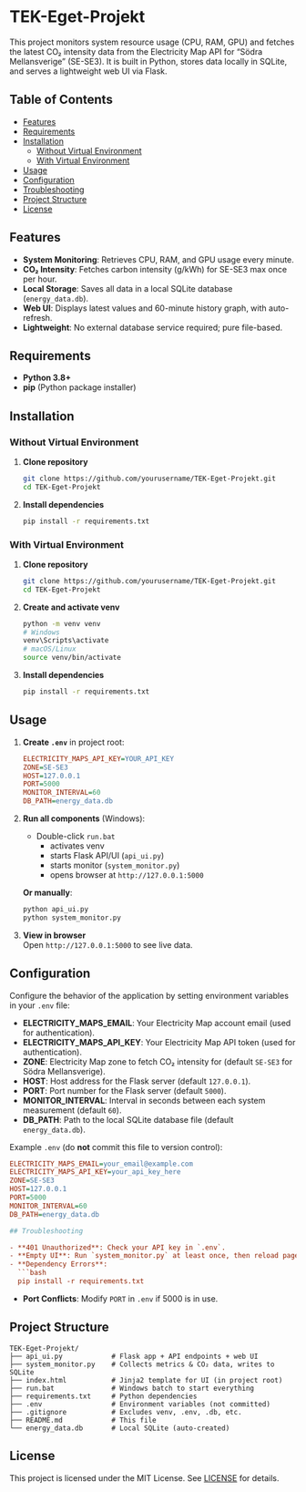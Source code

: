 # TEK-Eget-Projekt

This project monitors system resource usage (CPU, RAM, GPU) and fetches the latest CO₂ intensity data from the Electricity Map API for “Södra Mellansverige” (SE-SE3). It is built in Python, stores data locally in SQLite, and serves a lightweight web UI via Flask.

## Table of Contents

- [Features](#features)  
- [Requirements](#requirements)  
- [Installation](#installation)  
  - [Without Virtual Environment](#without-virtual-environment)  
  - [With Virtual Environment](#with-virtual-environment)  
- [Usage](#usage)  
- [Configuration](#configuration)  
- [Troubleshooting](#troubleshooting)  
- [Project Structure](#project-structure)  
- [License](#license)  

## Features

- **System Monitoring**: Retrieves CPU, RAM, and GPU usage every minute.  
- **CO₂ Intensity**: Fetches carbon intensity (g/kWh) for SE-SE3 max once per hour.  
- **Local Storage**: Saves all data in a local SQLite database (`energy_data.db`).  
- **Web UI**: Displays latest values and 60-minute history graph, with auto-refresh.  
- **Lightweight**: No external database service required; pure file-based.

## Requirements

- **Python 3.8+**  
- **pip** (Python package installer)  

## Installation

### Without Virtual Environment

1. **Clone repository**  
   ```bash
   git clone https://github.com/yourusername/TEK-Eget-Projekt.git
   cd TEK-Eget-Projekt
   ```

2. **Install dependencies**  
   ```bash
   pip install -r requirements.txt
   ```

### With Virtual Environment

1. **Clone repository**  
   ```bash
   git clone https://github.com/yourusername/TEK-Eget-Projekt.git
   cd TEK-Eget-Projekt
   ```

2. **Create and activate venv**  
   ```bash
   python -m venv venv
   # Windows
   venv\Scripts\activate
   # macOS/Linux
   source venv/bin/activate
   ```

3. **Install dependencies**  
   ```bash
   pip install -r requirements.txt
   ```

## Usage

1. **Create `.env`** in project root:  
   ```ini
   ELECTRICITY_MAPS_API_KEY=YOUR_API_KEY
   ZONE=SE-SE3
   HOST=127.0.0.1
   PORT=5000
   MONITOR_INTERVAL=60
   DB_PATH=energy_data.db
   ```

2. **Run all components** (Windows):  
   - Double-click `run.bat`  
     - activates venv  
     - starts Flask API/UI (`api_ui.py`)  
     - starts monitor (`system_monitor.py`)  
     - opens browser at `http://127.0.0.1:5000`

   **Or manually**:  
   ```bash
   python api_ui.py
   python system_monitor.py
   ```

3. **View in browser**  
   Open `http://127.0.0.1:5000` to see live data.

## Configuration

Configure the behavior of the application by setting environment variables in your `.env` file:

- **ELECTRICITY_MAPS_EMAIL**: Your Electricity Map account email (used for authentication).  
- **ELECTRICITY_MAPS_API_KEY**: Your Electricity Map API token (used for authentication).  
- **ZONE**: Electricity Map zone to fetch CO₂ intensity for (default `SE-SE3` for Södra Mellansverige).  
- **HOST**: Host address for the Flask server (default `127.0.0.1`).  
- **PORT**: Port number for the Flask server (default `5000`).  
- **MONITOR_INTERVAL**: Interval in seconds between each system measurement (default `60`).  
- **DB_PATH**: Path to the local SQLite database file (default `energy_data.db`).

Example `.env` (do **not** commit this file to version control):

```ini
ELECTRICITY_MAPS_EMAIL=your_email@example.com
ELECTRICITY_MAPS_API_KEY=your_api_key_here
ZONE=SE-SE3
HOST=127.0.0.1
PORT=5000
MONITOR_INTERVAL=60
DB_PATH=energy_data.db

## Troubleshooting

- **401 Unauthorized**: Check your API key in `.env`.  
- **Empty UI**: Run `system_monitor.py` at least once, then reload page.  
- **Dependency Errors**:  
  ```bash
  pip install -r requirements.txt
  ```
- **Port Conflicts**: Modify `PORT` in `.env` if 5000 is in use.

## Project Structure

```
TEK-Eget-Projekt/
├── api_ui.py            # Flask app + API endpoints + web UI
├── system_monitor.py    # Collects metrics & CO₂ data, writes to SQLite
├── index.html           # Jinja2 template for UI (in project root)
├── run.bat              # Windows batch to start everything
├── requirements.txt     # Python dependencies
├── .env                 # Environment variables (not committed)
├── .gitignore           # Excludes venv, .env, .db, etc.
├── README.md            # This file
└── energy_data.db       # Local SQLite (auto-created)
```

## License

This project is licensed under the MIT License. See [LICENSE](LICENSE) for details.
